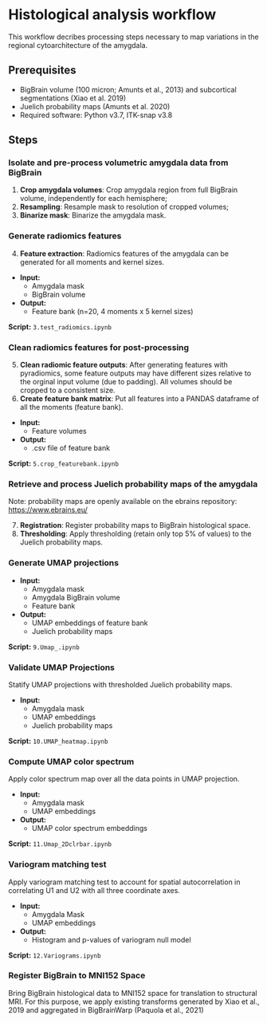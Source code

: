 # Histological analysis workflow

This workflow decribes processing steps necessary to map variations in the regional cytoarchitecture of the amygdala.

## Prerequisites

- BigBrain volume (100 micron; Amunts et al., 2013) and subcortical segmentations (Xiao et al. 2019)
- Juelich probability maps (Amunts et al. 2020)
- Required software: Python v3.7, ITK-snap v3.8

## Steps

### Isolate and pre-process volumetric amygdala data from BigBrain

1. **Crop amygdala volumes**: Crop amygdala region from full BigBrain volume, independently for each hemisphere;
2. **Resampling**: Resample mask to resolution of cropped volumes;
3. **Binarize mask**: Binarize the amygdala mask.

### Generate radiomics features

4. **Feature extraction**: Radiomics features of the amygdala can be generated for all moments and kernel sizes.

- **Input:** 
  - Amygdala mask
  - BigBrain volume
- **Output:** 
  - Feature bank (n=20, 4 moments x 5 kernel sizes)
 
**Script:** `3.test_radiomics.ipynb`

### Clean radiomics features for post-processing

5. **Clean radiomic feature outputs**: After generating features with pyradiomics, some feature outputs may have different sizes relative to the orginal input volume (due to padding). All volumes should be cropped to a consistent size.
6. **Create feature bank matrix**: Put all features into a PANDAS dataframe of all the moments (feature bank).

- **Input:** 
  - Feature volumes
- **Output:** 
  - .csv file of feature bank

**Script:** `5.crop_featurebank.ipynb`

### Retrieve and process Juelich probability maps of the amygdala

Note: probability maps are openly available on the ebrains repository: https://www.ebrains.eu/ 

7. **Registration**: Register probability maps to BigBrain histological space.
8. **Thresholding**: Apply thresholding (retain only top 5% of values) to the Juelich probability maps.

### Generate UMAP projections

- **Input:** 
  - Amygdala mask
  - Amygdala BigBrain volume
  - Feature bank
- **Output:** 
  - UMAP embeddings of feature bank
  - Juelich probability maps
  
**Script:** `9.Umap_.ipynb`

### Validate UMAP Projections

Statify UMAP projections with thresholded Juelich probability maps.

- **Input:** 
  - Amygdala mask
  - UMAP embeddings
  - Juelich probability maps

**Script:** `10.UMAP_heatmap.ipynb`

### Compute UMAP color spectrum

Apply color spectrum map over all the data points in UMAP projection.

- **Input:** 
  - Amygdala mask
  - UMAP embeddings
- **Output:** 
  - UMAP color spectrum embeddings

**Script:** `11.Umap_2Dclrbar.ipynb`

### Variogram matching test

Apply variogram matching test to account for spatial autocorrelation in correlating U1 and U2 with all three coordinate axes.

- **Input:** 
  - Amygdala Mask
  - UMAP embeddings
- **Output:** 
  - Histogram and p-values of variogram null model

**Script:** `12.Variograms.ipynb`

### Register BigBrain to MNI152 Space

Bring BigBrain histological data to MNI152 space for translation to structural MRI. For this purpose, we apply existing transforms generated by Xiao et al., 2019 and aggregated in BigBrainWarp (Paquola et al., 2021)
